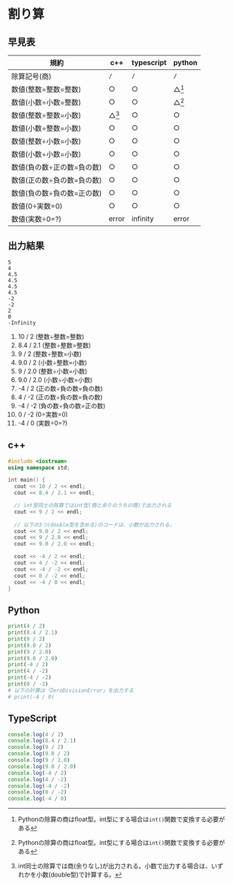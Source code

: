 # 割り算

## 早見表

|規約                    |c++    |typescript|python|
|------------------------|-------|----------|------|
|除算記号(商)             |`/`    |`/`       |`/`  |
|数値(整数÷整数=整数)      |○     |○         |△[^1]|
|数値(小数÷小数=整数)      |○     |○         |△[^1]|
|数値(整数÷整数=小数)      |△[^2]|○         |○     |
|数値(小数÷整数=小数)      |○     |○         |○     |
|数値(整数÷小数=小数)      |○     |○         |○     |
|数値(小数÷小数=小数)      |○     |○         |○     |
|数値(負の数÷正の数=負の数)|○      |○         |○     |
|数値(正の数÷負の数=負の数)|○      |○         |○     |
|数値(負の数÷負の数=正の数)|○      |○         |○     |
|数値(0÷実数=0)           |○      |○         |○     |
|数値(実数÷0=?)           |error  |infinity  |error |

[^1]: Pythonの除算の商はfloat型。int型にする場合は`int()`関数で変換する必要がある
[^2]: int同士の除算では商(余りなし)が出力される。小数で出力する場合は、いずれかを小数(double型)で計算する。

## 出力結果

```
5
4
4.5
4.5
4.5
4.5
-2
-2
2
0
-Infinity
```

1. 10 / 2 (整数÷整数=整数)
2. 8.4 / 2.1 (整数÷整数=整数)
3. 9 / 2 (整数÷整数=小数)
4. 9.0 / 2 (小数÷整数=小数)
5. 9 / 2.0 (整数÷小数=小数)
6. 9.0 / 2.0 (小数÷小数=小数)
7. -4 / 2 (正の数÷負の数=負の数)
8. 4 / -2 (正の数÷負の数=負の数)
9. -4 / -2 (負の数÷負の数=正の数)
10. 0 / -2 (0÷実数=0)
11. -4 / 0 (実数÷0=?)

## c++

```c++
#include <iostream>
using namespace std;

int main() {
  cout << 10 / 2 << endl;
  cout << 8.4 / 2.1 << endl;

  // int型同士の除算ではint型(商と余りのうちの商)で出力される
  cout << 9 / 2 << endl;
  
  // 以下の3つ(double型を含める)のコードは、小数が出力される。
  cout << 9.0 / 2 << endl;
  cout << 9 / 2.0 << endl;
  cout << 9.0 / 2.0 << endl;

  cout << -4 / 2 << endl;
  cout << 4 / -2 << endl;
  cout << -4 / -2 << endl;
  cout << 0 / -2 << endl;
  cout << -4 / 0 << endl;
}
```

## Python

```python
print(4 / 2)
print(8.4 / 2.1)
print(9 / 2)
print(9.0 / 2)
print(9 / 2.0)
print(9.0 / 2.0)
print(-4 / 2)
print(4 / -2)
print(-4 / -2)
print(0 / -2)
# 以下の計算は「ZeroDivisionError」を出力する
# print(-4 / 0)

```

## TypeScript

```ts
console.log(4 / 2)
console.log(8.4 / 2.1)
console.log(9 / 2)
console.log(9.0 / 2)
console.log(9 / 2.0)
console.log(9.0 / 2.0)
console.log(-4 / 2)
console.log(4 / -2)
console.log(-4 / -2)
console.log(0 / -2)
console.log(-4 / 0)
```